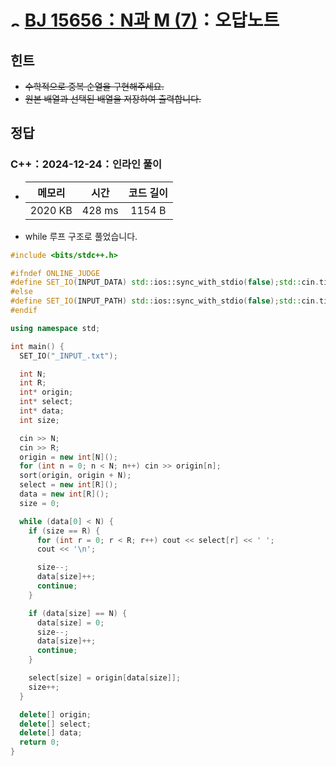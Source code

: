 # <img alt="s3" src="https://d2gd6pc034wcta.cloudfront.net/tier/8.svg" width="16" /> [BJ 15656：N과 M (7)](https://www.acmicpc.net/problem/15656)：오답노트

## 힌트

- ~~수학적으로 중복 순열을 구현해주세요.~~
- ~~원본 배열과 선택된 배열을 저장하여 출력합니다.~~

## 정답

### C++：2024-12-24：인라인 풀이

- | 메모리  |  시간  | 코드 길이 |
  | :-----: | :----: | :-------: |
  | 2020 KB | 428 ms |  1154 B   |

- while 루프 구조로 풀었습니다.

```cpp
#include <bits/stdc++.h>

#ifndef ONLINE_JUDGE
#define SET_IO(INPUT_DATA) std::ios::sync_with_stdio(false);std::cin.tie(nullptr);std::cout.tie(nullptr);std::ifstream fs(INPUT_DATA);std::cin.rdbuf(fs.is_open()?((std::istream*)&fs)->rdbuf():((std::istream*)new std::stringstream(INPUT_DATA))->rdbuf())
#else
#define SET_IO(INPUT_PATH) std::ios::sync_with_stdio(false);std::cin.tie(nullptr);std::cout.tie(nullptr)
#endif

using namespace std;

int main() {
  SET_IO("_INPUT_.txt");

  int N;
  int R;
  int* origin;
  int* select;
  int* data;
  int size;

  cin >> N;
  cin >> R;
  origin = new int[N]();
  for (int n = 0; n < N; n++) cin >> origin[n];
  sort(origin, origin + N);
  select = new int[R]();
  data = new int[R]();
  size = 0;

  while (data[0] < N) {
    if (size == R) {
      for (int r = 0; r < R; r++) cout << select[r] << ' ';
      cout << '\n';

      size--;
      data[size]++;
      continue;
    }

    if (data[size] == N) {
      data[size] = 0;
      size--;
      data[size]++;
      continue;
    }

    select[size] = origin[data[size]];
    size++;
  }

  delete[] origin;
  delete[] select;
  delete[] data;
  return 0;
}
```
